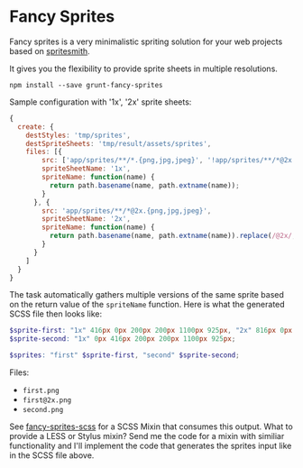 # Fancy Sprites
Fancy sprites is a very minimalistic spriting solution for your web projects based on [spritesmith](https://github.com/Ensighten/spritesmith).

It gives you the flexibility to provide sprite sheets in multiple resolutions.

`npm install --save grunt-fancy-sprites`

Sample configuration with '1x', '2x' sprite sheets:
``` JavaScript
{
  create: {
    destStyles: 'tmp/sprites',
    destSpriteSheets: 'tmp/result/assets/sprites',
    files: [{
        src: ['app/sprites/**/*.{png,jpg,jpeg}', '!app/sprites/**/*@2x.{png,jpg,jpeg}'],
        spriteSheetName: '1x',
        spriteName: function(name) {
          return path.basename(name, path.extname(name));
        }
      }, {
        src: 'app/sprites/**/*@2x.{png,jpg,jpeg}',
        spriteSheetName: '2x',
        spriteName: function(name) {
          return path.basename(name, path.extname(name)).replace(/@2x/, '');
        }
      }
    ]
  }
}
```

The task automatically gathers multiple versions of the same sprite based on the return value of the `spriteName` function. Here is what the generated SCSS file then looks like:

``` SCSS
$sprite-first: "1x" 416px 0px 200px 200px 1100px 925px, "2x" 816px 0px 400px 400px 2160px 1810px;
$sprite-second: "1x" 0px 416px 200px 200px 1100px 925px;

$sprites: "first" $sprite-first, "second" $sprite-second;
```

Files:
- `first.png`
- `first@2x.png`
- `second.png`

See [fancy-sprites-scss](https://github.com/MajorBreakfast/fancy-sprites-scss) for a SCSS Mixin that consumes this output.
What to provide a LESS or Stylus mixin? Send me the code for a mixin with similiar functionality and I'll implement the code that generates the sprites input like in the SCSS file above.
